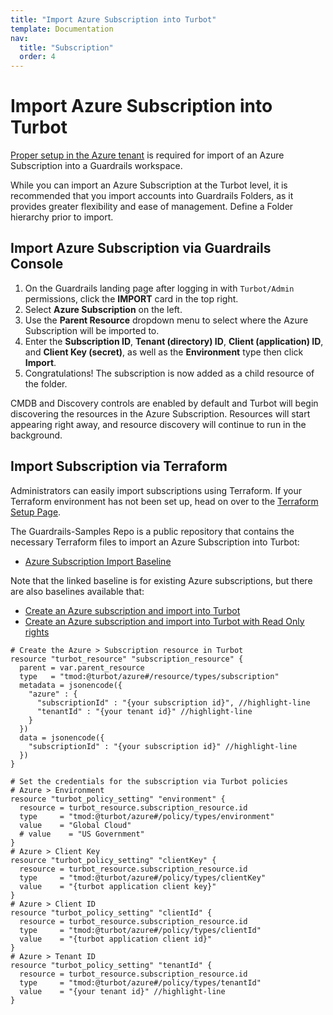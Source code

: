 ```yaml
---
title: "Import Azure Subscription into Turbot"
template: Documentation
nav:
  title: "Subscription"
  order: 4
---
```


# Import Azure Subscription into Turbot

[Proper setup in the Azure tenant](integrations/azure/import) is required for
import of an Azure Subscription into a Guardrails workspace.

While you can import an Azure Subscription at the Turbot level, it is
recommended that you import accounts into Guardrails Folders, as it provides greater
flexibility and ease of management. Define a Folder hierarchy prior to import.

## Import Azure Subscription via Guardrails Console

1. On the Guardrails landing page after logging in with `Turbot/Admin` permissions,
   click the **IMPORT** card in the top right.
2. Select **Azure Subscription** on the left.
3. Use the **Parent Resource** dropdown menu to select where the Azure
   Subscription will be imported to.
4. Enter the **Subscription ID**, **Tenant (directory) ID**, **Client
   (application) ID**, and **Client Key (secret)**, as well as the
   **Environment** type then click **Import**.
5. Congratulations! The subscription is now added as a child resource of the
   folder.

CMDB and Discovery controls are enabled by default and Turbot will begin
discovering the resources in the Azure Subscription. Resources will start
appearing right away, and resource discovery will continue to run in the
background.

## Import Subscription via Terraform

Administrators can easily import subscriptions using Terraform. If your
Terraform environment has not been set up, head on over to the
[Terraform Setup Page](reference/terraform/setup).

The Guardrails-Samples Repo is a public repository that contains the necessary
Terraform files to import an Azure Subscription into Turbot:

- [Azure Subscription Import Baseline](https://github.com/turbot/guardrails-samples/tree/main/baselines/azure/azure_sub_import)

Note that the linked baseline is for existing Azure subscriptions, but there are
also baselines available that:

- [Create an Azure subscription and import into Turbot](https://github.com/turbot/guardrails-samples/tree/main/baselines/azure/azure_sub_create_then_import)
- [Create an Azure subscription and import into Turbot with Read Only rights](https://github.com/turbot/guardrails-samples/tree/main/baselines/azure/azure_sub_create_then_import_ro)

```hcl
# Create the Azure > Subscription resource in Turbot
resource "turbot_resource" "subscription_resource" {
  parent = var.parent_resource
  type   = "tmod:@turbot/azure#/resource/types/subscription"
  metadata = jsonencode({
    "azure" : {
      "subscriptionId" : "{your subscription id}", //highlight-line
      "tenantId" : "{your tenant id}" //highlight-line
    }
  })
  data = jsonencode({
    "subscriptionId" : "{your subscription id}" //highlight-line
  })
}

# Set the credentials for the subscription via Turbot policies
# Azure > Environment
resource "turbot_policy_setting" "environment" {
  resource = turbot_resource.subscription_resource.id
  type     = "tmod:@turbot/azure#/policy/types/environment"
  value    = "Global Cloud"
  # value    = "US Government" 
}
# Azure > Client Key
resource "turbot_policy_setting" "clientKey" {
  resource = turbot_resource.subscription_resource.id
  type     = "tmod:@turbot/azure#/policy/types/clientKey"
  value    = "{turbot application client key}" 
}
# Azure > Client ID
resource "turbot_policy_setting" "clientId" {
  resource = turbot_resource.subscription_resource.id
  type     = "tmod:@turbot/azure#/policy/types/clientId"
  value    = "{turbot application client id}" 
}
# Azure > Tenant ID
resource "turbot_policy_setting" "tenantId" {
  resource = turbot_resource.subscription_resource.id
  type     = "tmod:@turbot/azure#/policy/types/tenantId"
  value    = "{your tenant id}" //highlight-line
}
```
